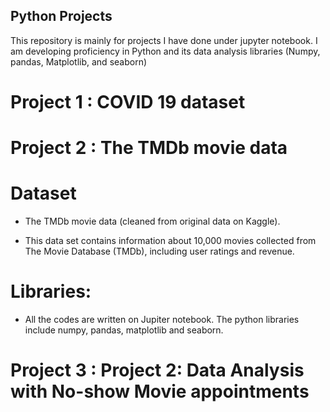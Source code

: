 ## Python Projects

This repository is mainly for projects I have done under jupyter notebook. I am developing proficiency in Python and its data analysis libraries
(Numpy, pandas, Matplotlib, and seaborn)

# Project 1 : COVID 19 dataset

# Project 2 : The TMDb movie data
# Dataset

* The TMDb movie data (cleaned from original data on Kaggle).

* This data set contains information about 10,000 movies collected from The Movie Database (TMDb), including user ratings and revenue.


# Libraries:

* All the codes are written on Jupiter notebook. The python libraries include numpy, pandas, matplotlib and seaborn.

# Project 3 :  Project 2: Data Analysis with No-show Movie appointments
